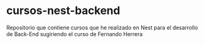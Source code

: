 # cursos-nest-backend
Repositorio que contiene cursos que he realizado en Nest para el desarrollo de Back-End sugiriendo el curso de Fernando Herrera
